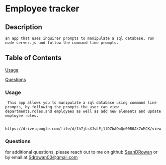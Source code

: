  # Employee tracker
  
## Description
    an app that uses inquirer prompts to manipulate a sql database, run node server.js and follow the command line prompts.
## Table of Contents

[Usage](#usage)

[Questions](#questions)
     
### Usage
     This app allows you to manipulate a sql database using command line prompts, by following the prompts the user can view departments,roles,and employees as well as add new elements and update employee roles.

     https://drive.google.com/file/d/1h7jLsXJsLEj1fDZbAQwQn00R0Ak7oMCK/view 

     
### Questions
for additional questions, please reach out to me on github
[SeanDRowan](https://github.com/SeanDRowan)
    or by email at
<Sdrowan03@gmail.com>
     
